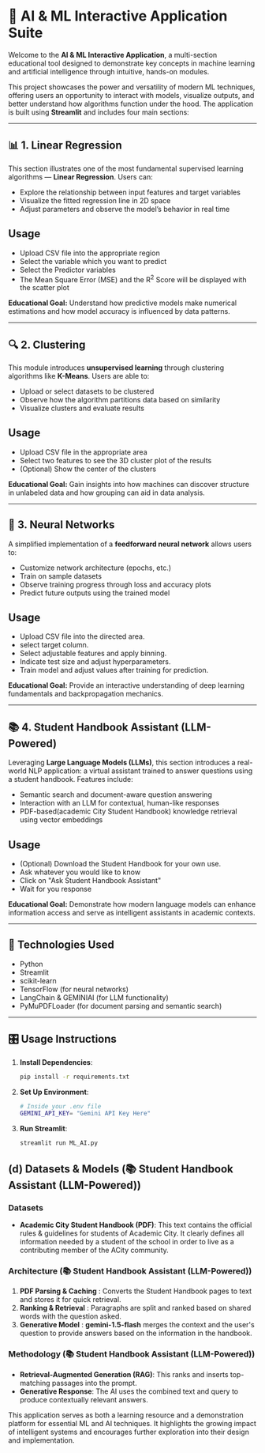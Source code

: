 # 🧠 AI & ML Interactive Application Suite

Welcome to the **AI & ML Interactive Application**, a multi-section educational tool designed to demonstrate key concepts in machine learning and artificial intelligence through intuitive, hands-on modules.

This project showcases the power and versatility of modern ML techniques, offering users an opportunity to interact with models, visualize outputs, and better understand how algorithms function under the hood. The application is built using **Streamlit** and includes four main sections:

---

## 📊 1. Linear Regression

This section illustrates one of the most fundamental supervised learning algorithms — **Linear Regression**. Users can:

- Explore the relationship between input features and target variables  
- Visualize the fitted regression line in 2D space  
- Adjust parameters and observe the model’s behavior in real time  

## Usage
- Upload CSV file into the appropriate region
- Select the variable which you want to predict
- Select the Predictor variables
- The Mean Square Error (MSE) and the R<sup>2</sup> Score will be displayed with the scatter plot


**Educational Goal:** Understand how predictive models make numerical estimations and how model accuracy is influenced by data patterns.

---

## 🔍 2. Clustering

This module introduces **unsupervised learning** through clustering algorithms like **K-Means**. Users are able to:

- Upload or select datasets to be clustered  
- Observe how the algorithm partitions data based on similarity  
- Visualize clusters and evaluate results

## Usage
- Upload CSV file in the appropriate area
- Select two features to see the 3D cluster plot of the results
- (Optional) Show the center of the clusters


**Educational Goal:** Gain insights into how machines can discover structure in unlabeled data and how grouping can aid in data analysis.

---

## 🧠 3. Neural Networks

A simplified implementation of a **feedforward neural network** allows users to:

- Customize network architecture (epochs, etc.)  
- Train on sample datasets  
- Observe training progress through loss and accuracy plots
- Predict future outputs using the trained model

## Usage
- Upload CSV file into the directed area.
- select target column.
- Select adjustable features and apply binning.
- Indicate test size and adjust hyperparameters.
- Train model and adjust values after training for prediction.


**Educational Goal:** Provide an interactive understanding of deep learning fundamentals and backpropagation mechanics.

---

## 📚 4. Student Handbook Assistant (LLM-Powered)

Leveraging **Large Language Models (LLMs)**, this section introduces a real-world NLP application: a virtual assistant trained to answer questions using a student handbook. Features include:

- Semantic search and document-aware question answering  
- Interaction with an LLM for contextual, human-like responses  
- PDF-based(academic City Student Handbook) knowledge retrieval using vector embeddings  


## Usage
- (Optional) Download the Student Handbook for your own use.
- Ask whatever you would like to know
- Click on "Ask Student Handbook Assistant"
- Wait for you response


**Educational Goal:** Demonstrate how modern language models can enhance information access and serve as intelligent assistants in academic contexts.

---

## 🔧 Technologies Used

- Python  
- Streamlit  
- scikit-learn  
- TensorFlow (for neural networks)  
- LangChain & GEMINIAI (for LLM functionality)  
- PyMuPDFLoader (for document parsing and semantic search)

---
## 🎛 Usage Instructions

1. **Install Dependencies**:
   ```bash
   pip install -r requirements.txt
   ```
2. **Set Up Environment**:
   ```bash
   # Inside your .env file
   GEMINI_API_KEY= "Gemini API Key Here"
   ```
3. **Run Streamlit**:
   ```bash
   streamlit run ML_AI.py
   ```
## (d) Datasets & Models (📚 Student Handbook Assistant (LLM-Powered))

### Datasets
- **Academic City Student Handbook (PDF)**: This text contains the official rules & guidelines for students of Academic City. It clearly defines all information needed by a student of the school in order to live as a contributing member of the ACity community.

### Architecture (📚 Student Handbook Assistant (LLM-Powered))
1. **PDF Parsing & Caching** : Converts the Student Handbook pages to text and stores it for quick retrieval.  
2. **Ranking & Retrieval** : Paragraphs are split and ranked based on shared words with the question asked.  
3. **Generative Model** : **gemini-1.5-flash** merges the context and the user's question to provide answers based on the information in the handbook.

### Methodology (📚 Student Handbook Assistant (LLM-Powered))
- **Retrieval-Augmented Generation (RAG)**: This ranks and inserts top-matching passages into the prompt.  
- **Generative Response**: The AI uses the combined text and query to produce contextually relevant answers.

This application serves as both a learning resource and a demonstration platform for essential ML and AI techniques. It highlights the growing impact of intelligent systems and encourages further exploration into their design and implementation.
